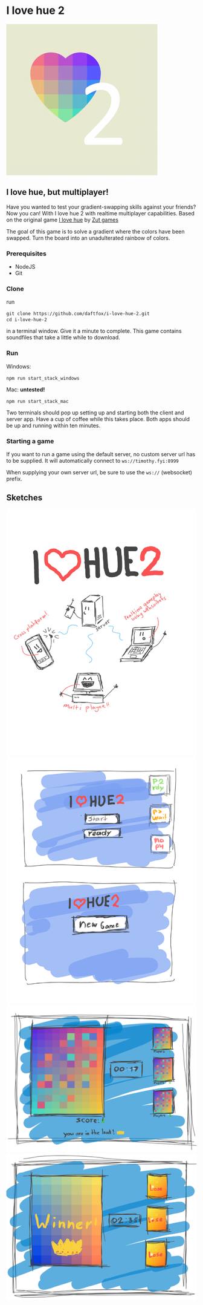 # I love hue 2
![Logo](images/logo.png)

## I love hue, but multiplayer!
Have you wanted to test your gradient-swapping skills against your friends?
Now you can! With I love hue 2 with realtime multiplayer capabilities.
Based on the original game [I love hue](http://zutgames.com/i-love-hue.php) by [Zut games](http://zutgames.com/)

The goal of this game is to solve a gradient where the colors have been swapped. Turn the board into an unadulterated 
rainbow of colors.

### Prerequisites
* NodeJS
* Git

### Clone
run 
```
git clone https://github.com/daftfox/i-love-hue-2.git
cd i-love-hue-2
```
in a terminal window.
Give it a minute to complete. This game contains soundfiles that take a little while to download.

### Run
Windows: 
```
npm run start_stack_windows
```

Mac: **untested!**
```
npm run start_stack_mac
```
Two terminals should pop up setting up and starting both the client and server app. Have a cup of coffee while this
takes place. Both apps should be up and running within ten minutes.

### Starting a game
If you want to run a game using the default server, no custom server url has to be supplied.
It will automatically connect to `ws://timothy.fyi:8999`

When supplying your own server url, be sure to use the `ws://` (websocket) prefix.

## Sketches
![Poster](images/poster.png)
![Sketch start screen](images/sketch_start-screen.png)
![Sketch multiplayer screen](images/sketch_multiplayer.png)
![Sketch multiplayer game win](images/sketch_multiplayer-win.png)
